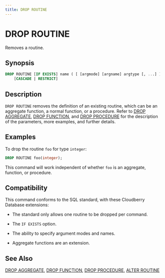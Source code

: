 ```yaml
---
title: DROP ROUTINE
---
```


# DROP ROUTINE

Removes a routine.

## Synopsis

```sql
DROP ROUTINE [IF EXISTS] name ( [ [argmode] [argname] argtype [, ...] ] )
    [CASCADE | RESTRICT]
```

## Description

`DROP ROUTINE` removes the definition of an existing routine, which can be an aggregate function, a normal function, or a procedure. Refer to [DROP AGGREGATE](/docs/sql-stmts/sql-stmt-drop-aggregate.md), [DROP FUNCTION](/docs/sql-stmts/sql-stmt-drop-function.md), and [DROP PROCEDURE](/docs/sql-stmts/sql-stmt-drop-procedure.md) for the description of the parameters, more examples, and further details.

## Examples

To drop the routine `foo` for type `integer`:

```sql
DROP ROUTINE foo(integer);
```

This command will work independent of whether `foo` is an aggregate, function, or procedure.

## Compatibility

This command conforms to the SQL standard, with these Cloudberry Database extensions:

- The standard only allows one routine to be dropped per command.

- The `IF EXISTS` option.

- The ability to specify argument modes and names.

- Aggregate functions are an extension.

## See Also

[DROP AGGREGATE](/docs/sql-stmts/sql-stmt-drop-aggregate.md), [DROP FUNCTION](/docs/sql-stmts/sql-stmt-drop-function.md), [DROP PROCEDURE](/docs/sql-stmts/sql-stmt-drop-procedure.md), [ALTER ROUTINE](/docs/sql-stmts/sql-stmt-alter-routine.md)
